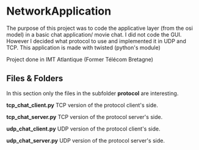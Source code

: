 # NetworkApplication
The purpose of this project was to code the applicative layer (from the osi model) in a basic chat application/ movie chat. I did not code the GUI. However I decided what protocol to use and implemented it in UDP and TCP. This application is made with twisted (python's module)

Project done in IMT Atlantique (Former Télécom Bretagne)

## Files & Folders
In this section only the files in the subfolder **protocol** are interesting.

**tcp_chat_client.py**
TCP version of the protocol client's side.

**tcp_chat_server.py**
TCP version of the protocol server's side.

**udp_chat_client.py**
UDP version of the protocol client's side.

**udp_chat_server.py**
UDP version of the protocol server's side.
